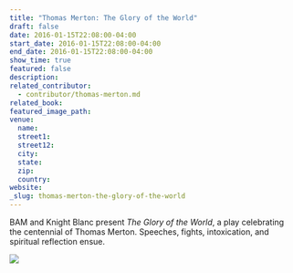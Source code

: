 ```yaml
---
title: "Thomas Merton: The Glory of the World"
draft: false
date: 2016-01-15T22:08:00-04:00
start_date: 2016-01-15T22:08:00-04:00
end_date: 2016-01-15T22:08:00-04:00
show_time: true
featured: false
description:
related_contributor:
  - contributor/thomas-merton.md
related_book:
featured_image_path:
venue:
  name:
  street1:
  street12:
  city:
  state:
  zip:
  country:
website:
_slug: thomas-merton-the-glory-of-the-world
---
```


BAM and Knight Blanc present _The Glory of the World_, a play celebrating the centennial of Thomas Merton. Speeches, fights, intoxication, and spiritual reflection ensue.

![](http://image.pbs.org/video-assets/pbs/religion-and-ethics-newsweekly/68763/images/Mezzanine_031.jpg)

